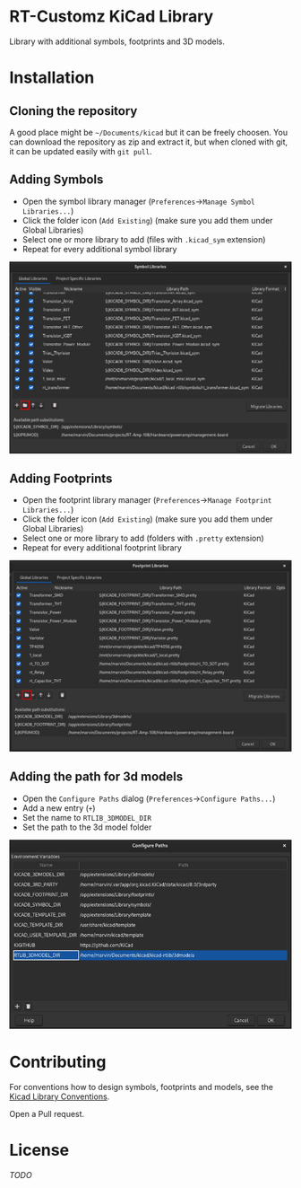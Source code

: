 # RT-Customz KiCad Library

Library with additional symbols, footprints and 3D models.

# Installation

## Cloning the repository
A good place might be `~/Documents/kicad` but it can be freely choosen.
You can download the repository as zip and extract it, but when cloned with git,
it can be updated easily with `git pull`.

## Adding Symbols
* Open the symbol library manager (`Preferences`->`Manage Symbol Libraries...`)
* Click the folder icon (`Add Existing`) (make sure you add them under Global Libraries)
* Select one or more library to add (files with `.kicad_sym` extension)
* Repeat for every additional symbol library

![Symbol manager screenshot](/docs/res/symbol_manager.jpg)

## Adding Footprints
* Open the footprint library manager (`Preferences`->`Manage Footprint Libraries...`)
* Click the folder icon (`Add Existing`) (make sure you add them under Global Libraries)
* Select one or more library to add (folders with `.pretty` extension)
* Repeat for every additional footprint library

![Footprint manager screenshot](/docs/res/footprint_manager.jpg)

## Adding the path for 3d models
* Open the `Configure Paths` dialog (`Preferences`->`Configure Paths...`)
* Add a new entry (`+`)
* Set the name to `RTLIB_3DMODEL_DIR`
* Set the path to the 3d model folder

![Configure Paths screenshot](/docs/res/configure_paths.jpg)

# Contributing
For conventions how to design symbols, footprints and models, see the [Kicad Library Conventions](https://klc.kicad.org/).

Open a Pull request.

# License
_TODO_
